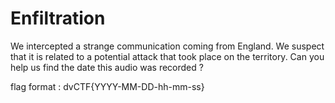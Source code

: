 # Enfiltration

We intercepted a strange communication coming from England. We suspect that it is related to a potential attack that took place on the territory. Can you help us find the date this audio was recorded ?

flag format : dvCTF{YYYY-MM-DD-hh-mm-ss}
